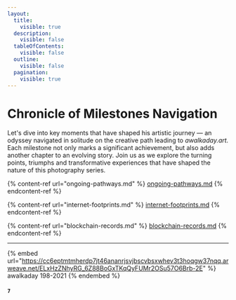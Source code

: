 ```yaml
---
layout:
  title:
    visible: true
  description:
    visible: false
  tableOfContents:
    visible: false
  outline:
    visible: false
  pagination:
    visible: true
---
```


# Chronicle of Milestones Navigation

Let's dive into key moments that have shaped his artistic journey — an odyssey navigated in solitude on the creative path leading to _awalkaday.art._ Each milestone not only marks a significant achievement, but also adds another chapter to an evolving story. Join us as we explore the turning points, triumphs and transformative experiences that have shaped the nature of this photography series.

{% content-ref url="ongoing-pathways.md" %}
[ongoing-pathways.md](ongoing-pathways.md)
{% endcontent-ref %}

{% content-ref url="internet-footprints.md" %}
[internet-footprints.md](internet-footprints.md)
{% endcontent-ref %}

{% content-ref url="blockchain-records.md" %}
[blockchain-records.md](blockchain-records.md)
{% endcontent-ref %}



***



{% embed url="https://cc6eptmtmherdp7jt46ananrjsvjbscvbsxwhev3t3hoqgw37nqq.arweave.net/ELxHzZNhyRG_6Z88BoGxTKqQyFUMr2OSu57O6Brb-2E" %}
awalkaday 198-2021
{% endembed %}



#### `7`
